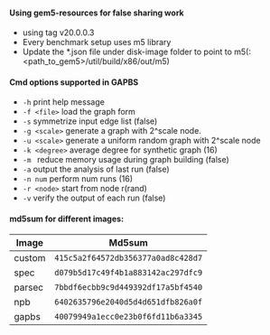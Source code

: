 #### Using gem5-resources for false sharing work
- using tag v20.0.0.3
- Every benchmark setup uses m5 library
- Update the \*.json file under disk-image folder to point to m5(: <path\_to\_gem5>/util/build/x86/out/m5)


#### Cmd options supported in GAPBS
 - `-h` print help message
 - `-f <file>` load the graph form <file>
 - `-s` symmetrize input edge list (false)
 - `-g <scale>` generate a graph with 2^scale node.
 - `-u <scale>` generate a uniform random graph with 2^scale node
 - `-k <degree>` average degree for synthetic graph (16)
 - `-m ` reduce memory usage during graph building (false)
 - `-a` output the analysis of last run (false)
 - `-n num` perform num runs (16)
 - `-r <node>` start from node r(rand)
 -  `-v` verify the output of each run (false)

#### md5sum for different images:
| Image  | Md5sum  |
|--------|---------|
| custom | `415c5a2f64572db356377a0ad8c428d7`|
| spec   | `d079b5d17c49f4b1a883142ac297dfc9`|
| parsec | `7bbdf6ecbb9c9d449392df17a5bf4540`|
| npb    | `6402635796e2040d5d4d651dfb826a0f`|
| gapbs  | `40079949a1ecc0e23b0f6fd11b6a3345`|
